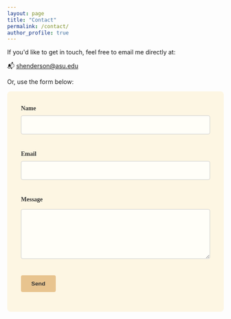 ```yaml
---
layout: page
title: "Contact"
permalink: /contact/
author_profile: true
---
```


If you'd like to get in touch, feel free to email me directly at:

📬 <a href="mailto:shenderson@asu.edu">shenderson@asu.edu</a>

Or, use the form below:

<style>
  form.contact-form {
    background-color: #fdf6e3;
    padding: 2rem;
    border-radius: 8px;
    max-width: 800px;
    margin-top: 2rem auto;
    font-family: 'Merriweather', serif;
  }

  form.contact-form label {
    display: block;
    margin-bottom: 0.5rem;
    font-weight: 600;
    color: #333;
  }

  form.contact-form input,
  form.contact-form textarea {
    width: 100%;
    padding: 0.75rem;
    margin-bottom: 1.5rem;
    border: 1px solid #ccc;
    border-radius: 4px;
    font-family: 'Merriweather', serif;
    font-size: 1rem;
    background-color: #fffef8;
    color: #333;
  }

  form.contact-form button {
    background-color: #e8c48f;
    color: #333;
    border: none;
    padding: 0.75rem 1.5rem;
    border-radius: 4px;
    font-weight: bold;
    cursor: pointer;
    transition: background-color 0.3s ease;
  }

  form.contact-form button:hover {
    background-color: #d4aa6d;
  }
</style>

<!-- Replace the action URL with your Formspree form ID -->
<form class="contact-form" action="https://formspree.io/f/xyzngjzp" method="POST">
  <label for="name">Name</label>
  <input type="text" id="name" name="name" required>

  <label for="email">Email</label>
  <input type="email" id="email" name="_replyto" required>

  <label for="message">Message</label>
  <textarea id="message" name="message" rows="5" required></textarea>

  <button type="submit">Send</button>
</form>
